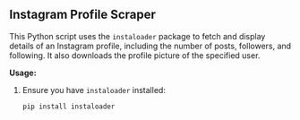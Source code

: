 ## Instagram Profile Scraper

This Python script uses the `instaloader` package to fetch and display details of an Instagram profile, including the number of posts, followers, and following. It also downloads the profile picture of the specified user.

**Usage:**

1. Ensure you have `instaloader` installed:
   ```bash
   pip install instaloader
